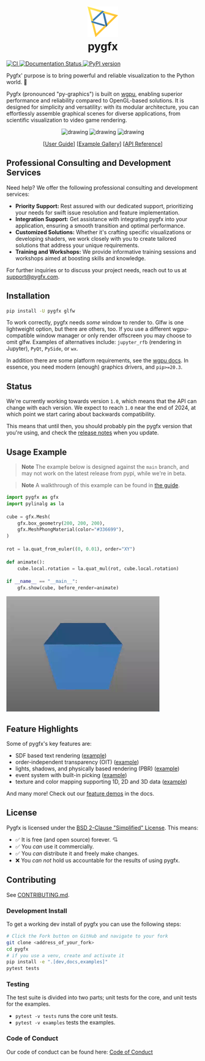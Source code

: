 <h1 style="text-align: center;"><img src="docs/_static/pygfx.svg" style="height: 80px"><br>pygfx</h1>

[![CI ](https://github.com/pygfx/pygfx/workflows/CI/badge.svg)
](https://github.com/pygfx/pygfx/actions)
[![Documentation Status
](https://readthedocs.org/projects/pygfx/badge/?version=stable)
](https://pygfx.readthedocs.io)
[![PyPI version ](https://badge.fury.io/py/pygfx.svg)
](https://badge.fury.io/py/pygfx)

Pygfx' purpose is to bring powerful and reliable visualization to the Python world. 🚀

Pygfx (pronounced "py-graphics") is built on [wgpu](https://github.com/pygfx/wgpu-py/), enabling superior performance and reliability compared to OpenGL-based solutions. It is designed for simplicity and versatility: with its modular architecture, you can effortlessly assemble graphical scenes for diverse applications, from scientific visualization to video game rendering.

<p align="center">
<img src="./docs/_static/readme_sponza.png" alt="drawing" width="200"/>
<img src="./docs/_static/readme_pbr_example.webp" alt="drawing" width="200"/>
<img src="./docs/_static/readme_torus_knot_wire.png" alt="drawing" width="200"/>
</p>
<p align="center">
[<a href="https://pygfx.readthedocs.io/en/stable/guide.html">User Guide</a>]
[<a href="https://pygfx.readthedocs.io/en/stable/_gallery/index.html">Example Gallery</a>]
[<a href="https://pygfx.readthedocs.io/en/stable/reference.html">API Reference</a>]
</p>

## Professional Consulting and Development Services

Need help? We offer the following professional consulting and development services:

* **Priority Support:** Rest assured with our dedicated support, prioritizing your needs for swift issue resolution and feature implementation.
* **Integration Support:** Get assistance with integrating pygfx into your application, ensuring a smooth transition and optimal performance.
* **Customized Solutions:** Whether it's crafting specific visualizations or developing shaders, we work closely with you to create tailored solutions that address your unique requirements.
* **Training and Workshops:** We provide informative training sessions and workshops aimed at boosting skills and knowledge.

For further inquiries or to discuss your project needs, reach out to us at [support@pygfx.com](mailto:support@pygfx.com).

## Installation

```bash
pip install -U pygfx glfw
```

To work correctly, pygfx needs _some_ window to render to. Glfw is one
lightweight option, but there are others, too. If you use a different
wgpu-compatible window manager or only render offscreen you may choose to omit
glfw. Examples of alternatives include: `jupyter_rfb` (rendering in Jupyter),
`PyQt`, `PySide`, or `wx`.

In addition there are some platform
requirements, see the [wgpu docs](https://wgpu-py.readthedocs.io/en/stable/start.html). In
essence, you need modern (enough) graphics drivers, and `pip>=20.3`.

## Status

We're currently working towards version `1.0`, which means that the API
can change with each version. We expect to reach `1.0` near the end of
2024, at which point we start caring about backwards compatibility.

This means that until then, you should probably pin the pygfx version
that you're using, and check the [release notes](https://github.com/pygfx/pygfx/releases)
when you update.

## Usage Example

> **Note**
> The example below is designed against the `main` branch,
> and may not work on the latest release from pypi, while we're in beta.

> **Note**
> A walkthrough of this example can be found in [the
> guide](https://pygfx.readthedocs.io/en/stable/guide.html#how-to-use-pygfx).

```python
import pygfx as gfx
import pylinalg as la

cube = gfx.Mesh(
    gfx.box_geometry(200, 200, 200),
    gfx.MeshPhongMaterial(color="#336699"),
)

rot = la.quat_from_euler((0, 0.01), order="XY")

def animate():
    cube.local.rotation = la.quat_mul(rot, cube.local.rotation)

if __name__ == "__main__":
    gfx.show(cube, before_render=animate)

```
<img src="./docs/_static/guide_rotating_cube.gif" alt="drawing" width="400"/>


## Feature Highlights
Some of pygfx's key features are:

- SDF based text rendering ([example](
  https://pygfx.readthedocs.io/en/stable/_gallery/feature_demo/text_contrast.html))
- order-independent transparency (OIT) ([example](
  https://pygfx.readthedocs.io/en/stable/_gallery/feature_demo/transparency2.html))
- lights, shadows, and physically based rendering (PBR) ([example](
  https://pygfx.readthedocs.io/en/stable/_gallery/feature_demo/pbr.html))
- event system with built-in picking ([example](
  https://pygfx.readthedocs.io/en/stable/_gallery/feature_demo/picking_points.html))
- texture and color mapping supporting 1D, 2D and 3D data ([example](
  https://pygfx.readthedocs.io/en/stable/_gallery/feature_demo/colormap_channels.html))


And many more! Check out our [feature demos](
https://pygfx.readthedocs.io/en/stable/_gallery/index.html) in the docs.

## License

Pygfx is licensed under the [BSD 2-Clause "Simplified" License](LICENSE). This means:

- :white_check_mark: It is free (and open source) forever. :cupid:
- :white_check_mark: You _can_ use it commercially.
- :white_check_mark: You _can_ distribute it and freely make changes.
- :x: You _can not_ hold us accountable for the results of using pygfx.

## Contributing

See [CONTRIBUTING.md](CONTRIBUTING.md).

### Development Install
To get a working dev install of pygfx you can use the following steps:

```bash
# Click the Fork button on GitHub and navigate to your fork
git clone <address_of_your_fork>
cd pygfx
# if you use a venv, create and activate it
pip install -e ".[dev,docs,examples]"
pytest tests
```

### Testing

The test suite is divided into two parts; unit tests for the core, and unit
tests for the examples.

* `pytest -v tests` runs the core unit tests.
* `pytest -v examples` tests the examples.


### Code of Conduct

Our code of conduct can be found here: [Code of Conduct](./CODE_OF_CONDUCT.md)
